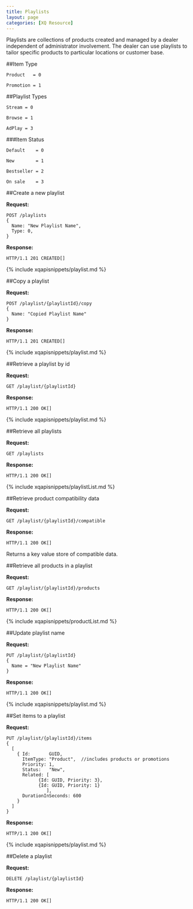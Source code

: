 ```yaml
---
title: Playlists
layout: page
categories: [XQ Resource]
---
```



Playlists are collections of products created and managed by a dealer independent of administrator involvement. The dealer can use playlists to tailor specific products to particular locations or customer base. 

<!--JW: Please check the playlist model snippet files as I'm not sure I got the  Href and ThumbnailHref quite right. -->


##Item Type

    Product   = 0
    
    Promotion = 1


##Playlist Types

    Stream = 0
    
    Browse = 1

    AdPlay = 3


###Item Status 

    Default    = 0
    
    New        = 1
    
    Bestseller = 2
    
    On sale    = 3


##Create a new playlist

**Request:**

    POST /playlists
    {
      Name: "New Playlist Name",
      Type: 0,
    }


**Response:**

    HTTP/1.1 201 CREATED[]
{% include xqapisnippets/playlist.md %}
    

##Copy a playlist

**Request:**

    POST /playlist/{playlistId}/copy
    {
      Name: "Copied Playlist Name"
    }


**Response:**

    HTTP/1.1 201 CREATED[]
{% include xqapisnippets/playlist.md %}
    

##Retrieve a playlist by id

**Request:**

    GET /playlist/{playlistId}

**Response:**

    HTTP/1.1 200 OK[]
{% include xqapisnippets/playlist.md %}
    

##Retrieve all playlists

**Request:**

    GET /playlists


**Response:**

    HTTP/1.1 200 OK[]
{% include xqapisnippets/playlistList.md %}
    

##Retrieve product compatibility data

**Request:**

    GET /playlist/{playlistId}/compatible


**Response:**

    HTTP/1.1 200 OK[]

<!-- JW: This needs a response (key value store of compatible data). Please insert this and delete "Returns a key value store of compatible data." thx!-->

Returns a key value store of compatible data.


##Retrieve all products in a playlist <!-- Returns product model -->

**Request:**

    GET /playlist/{playlistId}/products


**Response:**

    HTTP/1.1 200 OK[]
{% include xqapisnippets/productList.md %}
    

##Update playlist name

**Request:**

    PUT /playlist/{playlistId}
    {
      Name = "New Playlist Name"
    }


**Response:**

    HTTP/1.1 200 OK[]
{% include xqapisnippets/playlist.md %}
    

##Set items to a playlist

**Request:**

    PUT /playlist/{playlistId}/items
    {
      [
        { Id:       GUID,
          ItemType: "Product",  //includes products or promotions
          Priority: 1,
          Status:   "New",
          Related: [
                {Id: GUID, Priority: 3},
                {Id: GUID, Priority: 1}
                   ],
          DurationInSeconds: 600 
        }
      ]
    }


**Response:**

    HTTP/1.1 200 OK[]
{% include xqapisnippets/playlist.md %}
    

##Delete a playlist

**Request:**

    DELETE /playlist/{playlistId}


**Response:**

    HTTP/1.1 200 OK[]
